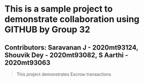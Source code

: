 # This is a sample project to demonstrate collaboration using GITHUB by Group 32
## Contributors: Saravanan J 		- 2020mt93124, Shouvik Dey 	- 2020mt93082, S Aarthi		- 2020mt93063
> This project demonstrates Escrow transactions

